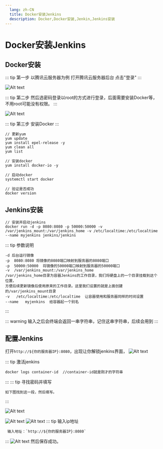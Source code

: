 ```yaml
---
  lang: zh-CN
  title: Docker安装Jenkins
  description: Docker,Docker安装,Jenkin,Jenkins安装
---
```

# Docker安装Jenkins 


## Docker安装
::: tip 第一步
以腾讯云服务器为例 打开腾讯云服务器后台 点击"登录"
:::


![Alt text](image.png)

::: tip 第二步
然后选密码登录以root的方式进行登录，后面需要安装Docker等，不用root可能没有权限。
:::

![Alt text](image-1.png)

::: tip 第三步
安装Docker
:::
```
// 更新yum
yum update
yum install epel-release -y
yum clean all
yum list

// 安装docker
yum install docker-io -y

// 启动docker
systemctl start docker

// 验证是否成功
docker version
```

## Jenkins安装

```
// 安装并启动jenkins
docker run -d -p 8080:8080 -p 50000:50000 -v /var/jenkins_mount:/var/jenkins_home -v /etc/localtime:/etc/localtime --name myjenkins jenkins/jenkins
```
::: tip 参数说明
```
-d 后台运行镜像 
-p  8080:8080 将镜像的8080端口映射到服务器的8080端口
-p  50000:50000  将镜像的50000端口映射到服务器的50000端口
-v  /var/jenkins_mount:/var/jenkins_home     
/var/jenkins_home目录为容器Jenkins的工作目录，我们将硬盘上的一个目录挂载到这个位置，
方便后续更新镜像后使用原来的工作目录。这里我们设置的就是上面创建的/var/jenkins_mount目录
-v   /etc/localtime:/etc/localtime  让容器使用和服务器同样的时间设置
--name   myjenkins  给容器起一个别名
```
:::

::: warning 
输入之后会终端会返回一串字符串，记住这串字符串，后续会用到
:::


## 配置Jenkins
打开`http://${你的服务器IP}:8080`，出现让你解锁jenkins界面，
![Alt text](image-2.png)


::: tip 激活jenkins
```
docker logs container-id  //container-id就是刚才的字符串
```
:::
::: tip 寻找密码并填写
```
如下图找到这一段，然后填写。
```
:::

![Alt text](image-4.png)

![Alt text](image-3.png)
![Alt text](image-5.png)
::: tip 输入ip地址
```
 输入地址：`http://${你的服务器IP}:8080`
```
:::
![Alt text](image-6.png)
然后保存成功。